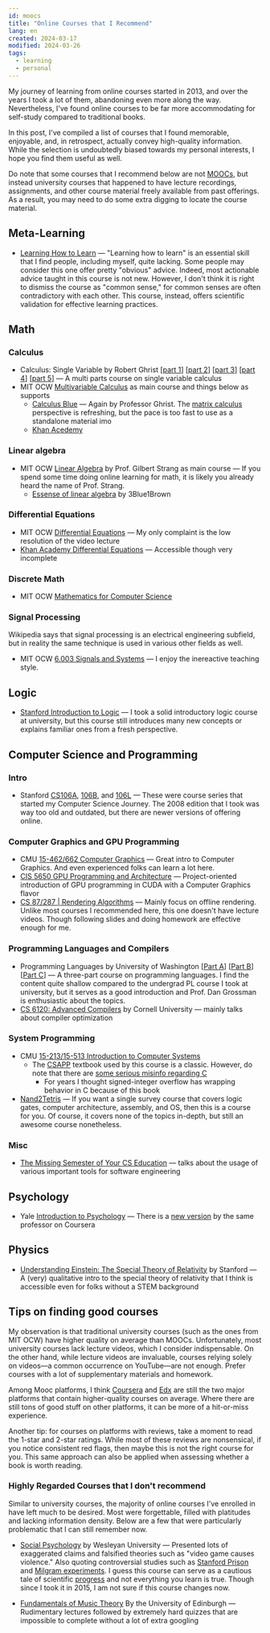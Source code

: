 ```yaml
---
id: moocs
title: "Online Courses that I Recommend"
lang: en
created: 2024-03-17
modified: 2024-03-26
tags:
  - learning
  - personal
---
```


My journey of learning from online courses started in 2013, and over the years I took a lot of them, abandoning even more along the way. Nevertheless, I've found online courses to be far more accommodating for self-study compared to traditional books.

In this post, I've compiled a list of courses that I found memorable, enjoyable, and, in retrospect, actually convey high-quality information. While the selection is undoubtedly biased towards my personal interests, I hope you find them useful as well.

Do note that some courses that I recommend below are not [MOOCs](https://en.wikipedia.org/wiki/Massive_open_online_course), but instead university courses that happened to have lecture recordings, assignments, and other course material freely available from past offerings. As a result, you may need to do some extra digging to locate the course material.

## Meta-Learning

- [Learning How to Learn](https://www.coursera.org/learn/learning-how-to-learn) — "Learning how to learn" is an essential skill that I find people, including myself, quite lacking. Some people may consider this one offer pretty "obvious" advice. Indeed, most actionable advice taught in this course is not new. However, I don't think it is right to dismiss the course as "common sense," for common senses are often contradictory with each other. This course, instead, offers scientific validation for effective learning practices.

## Math

### Calculus

- Calculus: Single Variable by Robert Ghrist [[part 1](https://www.coursera.org/learn/single-variable-calculus)] [[part 2](https://www.coursera.org/learn/differentiation-calculus)] [[part 3](https://www.coursera.org/learn/integration-calculus)] [[part 4](https://www.coursera.org/learn/applications-calculus)] [[part 5](https://www.coursera.org/learn/discrete-calculus)] — A multi parts course on single variable calculus
- MIT OCW [Multivariable Calculus](https://ocw.mit.edu/courses/18-02sc-multivariable-calculus-fall-2010/) as main course and things below as supports
  - [Calculus Blue](https://www2.math.upenn.edu/~ghrist/BLUE.html) — Again by Professor Ghrist. The [matrix calculus](https://en.wikipedia.org/wiki/Matrix_calculus) perspective is refreshing, but the pace is too fast to use as a standalone material imo
  - [Khan Acedemy](https://www.khanacademy.org/math/multivariable-calculus)

### Linear algebra

- MIT OCW [Linear Algebra](https://ocw.mit.edu/courses/18-06sc-linear-algebra-fall-2011/) by Prof. Gilbert Strang as main course — If you spend some time doing online learning for math, it is likely you already heard the name of Prof. Strang.
  - [Essense of linear algebra](https://www.youtube.com/playlist?list=PLZHQObOWTQDPD3MizzM2xVFitgF8hE_ab) by 3Blue1Brown

### Differential Equations

- MIT OCW [Differential Equations](https://ocw.mit.edu/courses/18-03sc-differential-equations-fall-2011/) — My only complaint is the low resolution of the video lecture
- [Khan Academy Differential Equations](https://www.khanacademy.org/math/differential-equations) — Accessible though very incomplete

### Discrete Math

- MIT OCW [Mathematics for Computer Science](https://ocw.mit.edu/courses/6-042j-mathematics-for-computer-science-spring-2015/)

### Signal Processing

Wikipedia says that signal processing is an electrical engineering subfield, but in reality the same technique is used in various other fields as well.

- MIT OCW [6.003 Signals and Systems](https://ocw.mit.edu/courses/6-003-signals-and-systems-fall-2011/) — I enjoy the inereactive teaching style.

## Logic

- [Stanford Introduction to Logic](http://intrologic.stanford.edu/homepage/index.html) — I took a solid introductory logic course at university, but this course still introduces many new concepts or explains familiar ones from a fresh perspective.

## Computer Science and Programming

### Intro

- Stanford [CS106A](https://web.stanford.edu/class/cs106a/), [106B](http://web.stanford.edu/class/cs106b/), and [106L](https://learncs.me/stanford/cs106l) — These were course series that started my Computer Science Journey. The 2008 edition that I took was way too old and outdated, but there are newer versions of offering online.

### Computer Graphics and GPU Programming

- CMU [15-462/662 Computer Graphics](https://www.youtube.com/playlist?list=PL9_jI1bdZmz2emSh0UQ5iOdT2xRHFHL7E) — Great intro to Computer Graphics. And even experienced folks can learn a lot here.
- [CIS 5650 GPU Programming and Architecture](https://cis565-fall-2023.github.io/) — Project-oriented introduction of GPU programming in CUDA with a Computer Graphics flavor
- [CS 87/287 | Rendering Algorithms](https://cs87-dartmouth.github.io/Fall2022/) — Mainly focus on offline rendering. Unlike most courses I recommended here, this one doesn't have lecture videos. Though following slides and doing homework are effective enough for me.

### Programming Languages and Compilers

- Programming Languages by University of Washington [[Part A](https://www.coursera.org/learn/programming-languages)] [[Part B](https://www.coursera.org/learn/programming-languages-part-b)] [[Part C](https://www.coursera.org/learn/programming-languages-part-c)] — A three-part course on programming languages. I find the content quite shallow compared to the undergrad PL course I took at university, but it serves as a good introduction and Prof. Dan Grossman is enthusiastic about the topics.
- [CS 6120: Advanced Compilers](https://www.cs.cornell.edu/courses/cs6120/2023fa/self-guided/) by Cornell University — mainly talks about compiler optimization

### System Programming

- CMU [15-213/15-513 Introduction to Computer Systems](https://www.cs.cmu.edu/~213/)
  - The [CSAPP](http://csapp.cs.cmu.edu/3e/labs.html) textbook used by this course is a classic. However, do note that there are [some serious misinfo regarding C](https://blog.regehr.org/archives/1393)
    - For years I thought signed-integer overflow has wrapping behavior in C because of this book
- [Nand2Tetris](https://www.nand2tetris.org/) — If you want a single survey course that covers logic gates, computer architecture, assembly, and OS, then this is a course for you. Of course, it covers none of the topics in-depth, but still an awesome course nonetheless.

### Misc

- [The Missing Semester of Your CS Education](https://missing.csail.mit.edu/) — talks about the usage of various important tools for software engineering

## Psychology

- Yale [Introduction to Psychology](https://oyc.yale.edu/introduction-psychology/psyc-110) — There is a [new version](https://www.coursera.org/learn/introduction-psychology) by the same professor on Coursera

## Physics

- [Understanding Einstein: The Special Theory of Relativity](https://www.coursera.org/learn/einstein-relativity) by Stanford — A (very) qualitative intro to the special theory of relativity that I think is accessible even for folks without a STEM background

## Tips on finding good courses

My observation is that traditional university courses (such as the ones from MIT OCW) have higher quality on average than MOOCs. Unfortunately, most university courses lack lecture videos, which I consider indispensable. On the other hand, while lecture videos are invaluable, courses relying solely on videos—a common occurrence on YouTube—are not enough. Prefer courses with a lot of supplementary materials and homework.

Among Mooc platforms, I think [Coursera](https://www.coursera.org/) and [Edx](https://www.edx.org/) are still the two major platforms that contain higher-quality courses on average. Where there are still tons of good stuff on other platforms, it can be more of a hit-or-miss experience.

Another tip: for courses on platforms with reviews, take a moment to read the 1-star and 2-star ratings. While most of these reviews are nonsensical, if you notice consistent red flags, then maybe this is not the right course for you. This same approach can also be applied when assessing whether a book is worth reading.

### Highly Regarded Courses that I don't recommend

Similar to university courses, the majority of online courses I've enrolled in have left much to be desired. Most were forgettable, filled with platitudes and lacking information density. Below are a few that were particularly problematic that I can still remember now.

- [Social Psychology](https://www.coursera.org/learn/social-psychology) by Wesleyan University — Presented lots of exaggerated claims and falsified theories such as "video game causes violence." Also quoting controversial studies such as [Stanford Prison](https://en.wikipedia.org/wiki/Stanford_prison_experiment) and [Milgram experiments](https://en.wikipedia.org/wiki/Milgram_experiment). I guess this course can serve as a cautious tale of scientific [progress](https://en.wikipedia.org/wiki/Replication_crisis) and not everything you learn is true. Though since I took it in 2015, I am not sure if this course changes now.

- [Fundamentals of Music Theory](https://www.coursera.org/learn/edinburgh-music-theory) By the University of Edinburgh — Rudimentary lectures followed by extremely hard quizzes that are impossible to complete without a lot of extra googling
